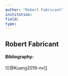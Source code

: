 ```yaml
---
author: "Robert Fabricant"
institution:
field:
type:
---
```


## Robert Fabricant
#### Bibliography:

![[@Kuang2019-nv]]